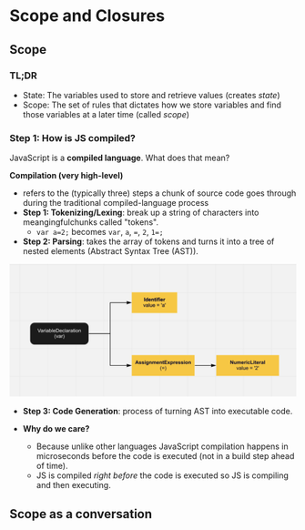 # Scope and Closures

## Scope

### TL;DR
- State: The variables used to store and retrieve values (creates _state_)
- Scope: The set of rules that dictates how we store variables and find those variables at a later time (called _scope_) 

### Step 1: How is JS compiled? 
JavaScript is a **compiled language**. What does that mean?

**Compilation (very high-level)** 
- refers to the (typically three) steps a chunk of source code goes through during the traditional compiled-language process
- **Step 1: Tokenizing/Lexing**: break up a string of characters into meangingfulchunks called "tokens".
	- `var a=2;` becomes `var`, `a`, `=`, `2`, `1=;`
- **Step 2: Parsing**: takes the array of tokens and turns it into a tree of nested elements (Abstract Syntax Tree (AST)).
	
![Example Abstract Syntax Tree](AST.png)

- **Step 3: Code Generation**: process of turning AST into executable code. 

- **Why do we care?**
  - Because unlike other languages JavaScript compilation happens in microseconds before the code is executed (not in a build step ahead of time). 
  - JS is compiled _right before_ the code is executed so JS is compiling and then executing.

**Scope as a conversation**
- 
